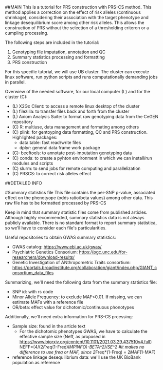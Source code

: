 ##MAIN
This is a tutorial for PRS construction with PRS-CS method. This method applies a correction on the effect of risk alleles (continuous shrinkage), considering their association with the target phenotype and linkage desequilibrium score among other risk alleles. This allows the construction of PRS without the selection of a thresholding criteron or a cumpling processing.

The following steps are included in the tutorial:

1. Genotyping file imputation, annotation and QC
2. Summary statistics processing and formatting
3. PRS construction

For this specific tutorial, we will use UB cluster. The cluster can execute linux software, run python scripts and runs computationally demanding jobs in parallel.

Overwiew of the needed software, for our local computer (L) and for the cluster (C):
- (L) X2Go Client: to access a remote linux desktop of the cluster
- (L) filezilla: to transfer files back and forth from the cluster
- (L) Axiom Analysis Suite: to format raw genotyping data from the CeGEN repository
- (C) R: multiuse, data management and formating among others
- (C) plink: for gentoyping data formatting, QC and PRS construction. Highlighted packages:
    - data.table: fast read/write files
    - dplyr: general data frame work package
- (C): becftools: to annotate post-imputation genotyping data
- (C) conda: to create a pyhton environment in which we can install/run modules and scripts
- (C) slurm: to send jobs for remote computing and parallelization
- (C) PRSCS: to correct risk alleles effect


##DETAILED INFO

#Summary statistics file
This file contains the per-SNP p-value, associated effect on the phenotyope (odds ratio/beta values) among other data. This raw file has to be formatted processed by PRS-CS

Keep in mind that summary statistic files come from published articles. Although highly recommended, summary statistics data is not always publicly available. There is no standard format to report summary statistica, so we'll have to consider each file's particularities.

Useful repositories to obtain GWAS summary statistics:
- GWAS catalog: https://www.ebi.ac.uk/gwas/
- Psychiatric Genetics Consorium: https://pgc.unc.edu/for-researchers/download-results/
- Genetic Investigation of ANthropometric Traits consortium: https://portals.broadinstitute.org/collaboration/giant/index.php/GIANT_consortium_data_files

Summarizing, we'll need the following data from the summary statistics file:
- SNP id: with rs code
- Minor Allele Frequency: to exclude MAF<0.01. If missing, we can estimate MAFs with a reference file
- OR/beta: effect value for dichotomic/continuous phonotypes

Additionally, we'll need extra information for PRS-CS prcessing:
- Sample size: found in the article text
  - For the dichotomic phenotypes GWAS, we have to calculate the effective sample size (Neff, as proposed in https://www.biorxiv.org/content/10.1101/2021.03.29.437510v4.full)
  NEFF=(4/(2*Freq*(1-Freq)*IMPINFO)-BETA^2)/SE^2 #it makes no difference to use freq or MAF, since 2*Freq*(1-Freq) = 2*MAF*(1-MAF)
- reference linkage desequilibrium data: we'll use the UK BioBank population as reference


#
